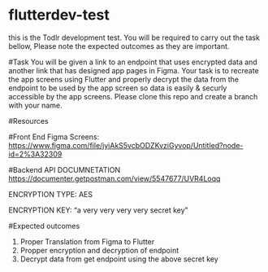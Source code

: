 # flutterdev-test
this is the Todlr development test. You will be required to carry out the task bellow, Please note the expected outcomes as they are important.

#Task 
You will be given a link to an endpoint that uses encrypted data and another link that has designed app pages in Figma. 
Your task is to recreate the app screens using Flutter and properly decrypt the data from the endpoint to be used by the app screen so data is easily & securly accessible by the app screens. Please clone this repo and create a branch with your name.



#Resources

#Front End
Figma Screens: https://www.figma.com/file/jyiAkS5vcbODZKvziGyvop/Untitled?node-id=2%3A32309

#Backend
API DOCUMNETATION 
https://documenter.getpostman.com/view/5547677/UVR4Loqq

ENCRYPTION TYPE: 
AES

ENCRYPTION KEY:
“a very very very very secret key”



#Expected outcomes
1. Proper Translation from Figma to Flutter
2. Propper encryption and decryption of endpoint
3. Decrypt data from get endpoint using the above secret key
